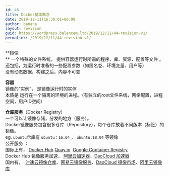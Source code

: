 ```yaml
---
id: 46
title: Docker基本概念
date: 2019-12-11T16:39:01+00:00
author: banana
layout: revision
guid: https://wordpress.balancem.ltd/2019/12/11/44-revision-v1/
permalink: /2019/12/11/44-revision-v1/
---
```

**镜像  
** 一个特殊的文件系统， 提供容器运行时所需的程序、库、资源、配置等文件 。  
还包括，为运行时准备的一些配置参数（如匿名卷、环境变量、用户等）  
没有动态数据，构建之后，内容不可变

**容器**  
镜像的“实例”， 是镜像运行时的实体  
本质是 运行在一个隔离的环境的进程。（有独立的root文件系统，网络配置，进程空间，用户ID空间）

**仓库服务**（Docker Registry）  
一个可以让镜像存储，分发的地方（服务）。  
Docker镜像服务包含很多仓库（Repository），每个仓库放着不同版本（标签）的镜像。  
eg. `ubuntu`仓库有 `ubuntu：16.04` ， `ubuntu:18.04` 等镜像  
公开服务 ：  
国际上有， <a rel="noreferrer noopener" href="https://hub.docker.com/" target="_blank">Docker Hub</a> <a rel="noreferrer noopener" href="https://quay.io/repository/" target="_blank">Quay.io</a>  <a rel="noreferrer noopener" href="https://cloud.google.com/container-registry/" target="_blank">Google Container Registry</a>  
Docker Hub 镜像服务加速， <a rel="noreferrer noopener" href="https://cr.console.aliyun.com/#/accelerator" target="_blank">阿里云加速器</a>、<a rel="noreferrer noopener" href="https://www.daocloud.io/mirror#accelerator-doc" target="_blank">DaoCloud 加速器</a>   
国内有，  <a rel="noreferrer noopener" href="https://hub.tenxcloud.com/" target="_blank">时速云镜像仓库</a>、<a rel="noreferrer noopener" href="https://c.163.com/hub#/m/library/" target="_blank">网易云镜像服务</a>、<a rel="noreferrer noopener" href="https://hub.daocloud.io/" target="_blank">DaoCloud 镜像市场</a>、<a rel="noreferrer noopener" href="https://cr.console.aliyun.com/" target="_blank">阿里云镜像库</a>